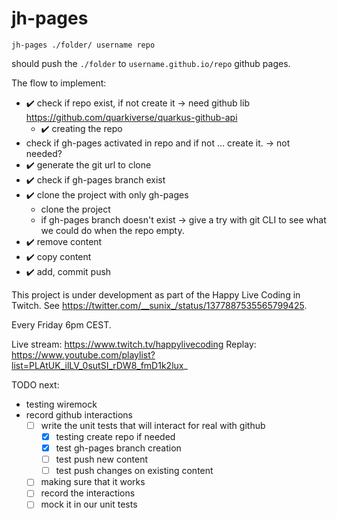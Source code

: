 # jh-pages

```
jh-pages ./folder/ username repo
```

should push the `./folder` to `username.github.io/repo` github pages. 

The flow to implement:

 - ✔️ check if repo exist, if not create it -> need github lib https://github.com/quarkiverse/quarkus-github-api
   - ✔️ creating the repo
 - check if gh-pages activated in repo and if not ... create it. -> not needed?
 - ✔️ generate the git url to clone
 - ✔️ check if gh-pages branch exist
 - ✔️ clone the project with only gh-pages
    - clone the project
    - if gh-pages branch doesn't exist -> give a try with git CLI to see what we could do when the repo empty. 
 - ✔️ remove content
 - ✔️ copy content
 - ✔️ add, commit push


This project is under development as part of the Happy Live Coding in Twitch. See https://twitter.com/__sunix_/status/1377887535565799425.

Every Friday 6pm CEST.

Live stream: https://www.twitch.tv/happylivecoding
Replay: https://www.youtube.com/playlist?list=PLAtUK_ilLV_0sutSI_rDW8_fmD1k2lux_

TODO next:
- testing wiremock
- record github interactions
  - [ ] write the unit tests that will interact for real
  with github
    - [x] testing create repo if needed
    - [x] test gh-pages branch creation
    - [ ] test push new content
    - [ ] test push changes on existing content
  - [ ] making sure that it works
  - [ ] record the interactions
  - [ ] mock it in our unit tests
